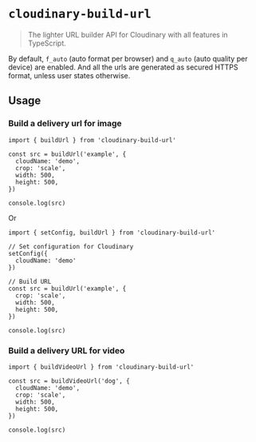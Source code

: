 # `cloudinary-build-url`

> The lighter URL builder API for Cloudinary with all features in TypeScript.

By default, `f_auto` (auto format per browser) and `q_auto` (auto quality per device) are enabled. And all the urls are generated as secured HTTPS format, unless user states otherwise.

## Usage

### Build a delivery url for image

```
import { buildUrl } from 'cloudinary-build-url'

const src = buildUrl('example', {
  cloudName: 'demo',
  crop: 'scale',
  width: 500,
  height: 500,
})

console.log(src)
```

Or

```
import { setConfig, buildUrl } from 'cloudinary-build-url'

// Set configuration for Cloudinary
setConfig({
  cloudName: 'demo'
})

// Build URL
const src = buildUrl('example', {
  crop: 'scale',
  width: 500,
  height: 500,
})

console.log(src)
```

### Build a delivery URL for video

```
import { buildVideoUrl } from 'cloudinary-build-url'

const src = buildVideoUrl('dog', {
  cloudName: 'demo',
  crop: 'scale',
  width: 500,
  height: 500,
})

console.log(src)
```

